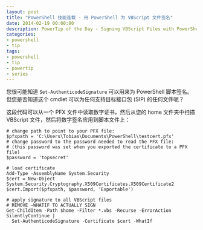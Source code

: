 ```yaml
---
layout: post
title: "PowerShell 技能连载 - 用 PowerShell 为 VBScript 文件签名"
date: 2014-02-19 00:00:00
description: PowerTip of the Day - Signing VBScript Files with PowerShell
categories:
- powershell
- tip
tags:
- powershell
- tip
- powertip
- series
---
```

您很可能知道 `Set-AuthenticodeSignature` 可以用来为 PowerShell 脚本签名。但您是否知道这个 cmdlet 可以为任何支持目标接口包 (SIP) 的任何文件呢？

这段代码可以从一个 PFX 文件中读取数字证书，然后从您的 home 文件夹中扫描 VBScript 文件，然后将数字签名应用到脚本文件上：

    # change path to point to your PFX file:
    $pfxpath = 'C:\Users\Tobias\Documents\PowerShell\testcert.pfx'
    # change password to the password needed to read the PFX file:
    # (this password was set when you exported the certificate to a PFX file)
    $password = 'topsecret'

    # load certificate
    Add-Type -AssemblyName System.Security
    $cert = New-Object System.Security.Cryptography.X509Certificates.X509Certificate2
    $cert.Import($pfxpath, $password, 'Exportable')

    # apply signature to all VBScript files
    # REMOVE -WHATIF TO ACTUALLY SIGN
    Get-ChildItem -Path $home -Filter *.vbs -Recurse -ErrorAction SilentlyContinue |
      Set-AuthenticodeSignature -Certificate $cert -WhatIf

<!--本文国际来源：[Signing VBScript Files with PowerShell](http://community.idera.com/powershell/powertips/b/tips/posts/signing-vbscript-files-with-powershell)-->
